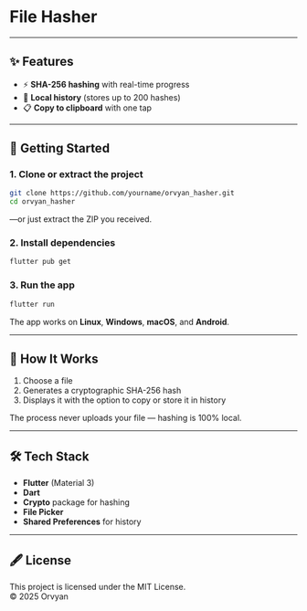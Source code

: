# File Hasher


---

## ✨ Features

- ⚡ **SHA-256 hashing** with real-time progress
- 💾 **Local history** (stores up to 200 hashes)
- 📋 **Copy to clipboard** with one tap

---

## 🚀 Getting Started

### 1. Clone or extract the project
```bash
git clone https://github.com/yourname/orvyan_hasher.git
cd orvyan_hasher
```
—or just extract the ZIP you received.

### 2. Install dependencies
```bash
flutter pub get
```

### 3. Run the app
```bash
flutter run
```

The app works on **Linux**, **Windows**, **macOS**, and **Android**.

---

## 🧩 How It Works

1. Choose a file  
2. Generates a cryptographic SHA-256 hash  
3. Displays it with the option to copy or store it in history

The process never uploads your file — hashing is 100% local.

---

## 🛠️ Tech Stack

- **Flutter** (Material 3)
- **Dart**
- **Crypto** package for hashing
- **File Picker**
- **Shared Preferences** for history


---

## 🖋️ License

This project is licensed under the MIT License.  
© 2025 Orvyan
